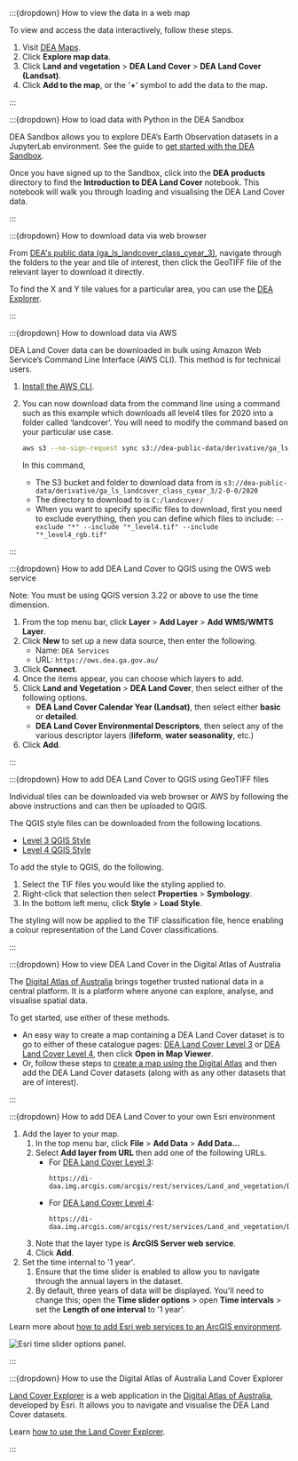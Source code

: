 :::{dropdown} How to view the data in a web map

To view and access the data interactively, follow these steps.

1. Visit [DEA Maps](https://maps.dea.ga.gov.au).
1. Click **Explore map data**.
1. Click **Land and vegetation** &gt; **DEA Land Cover** &gt; **DEA Land Cover (Landsat)**. 
1. Click **Add to the map**, or the '**+**' symbol to add the data to the map.

:::

:::{dropdown} How to load data with Python in the DEA Sandbox

DEA Sandbox allows you to explore DEA’s Earth Observation datasets in a JupyterLab environment. See the guide to [get started with the DEA Sandbox](/guides/setup/Sandbox/sandbox/).

Once you have signed up to the Sandbox, click into the **DEA products** directory to find the **Introduction to DEA Land Cover** notebook. This notebook will walk you through loading and visualising the DEA Land Cover data.

:::

:::{dropdown} How to download data via web browser

From [DEA's public data (ga_ls_landcover_class_cyear_3)](https://data.dea.ga.gov.au/?prefix=derivative/ga_ls_landcover_class_cyear_3/2-0-0/), navigate through the folders to the year and tile of interest, then click the GeoTIFF file of the relevant layer to download it directly.

To find the X and Y tile values for a particular area, you can use the [DEA Explorer](https://explorer.dea.ga.gov.au/products/ga_ls_landcover_class_cyear_3).

:::

:::{dropdown} How to download data via AWS

DEA Land Cover data can be downloaded in bulk using Amazon Web Service’s Command Line Interface (AWS CLI). This method is for technical users.

1. [Install the AWS CLI](https://docs.aws.amazon.com/cli/latest/userguide/getting-started-install.html).
1. You can now download data from the command line using a command such as this example which downloads all level4 tiles for 2020 into a folder called ‘landcover’. You will need to modify the command based on your particular use case.

    ```bash
    aws s3 --no-sign-request sync s3://dea-public-data/derivative/ga_ls_landcover_class_cyear_3/2-0-0/2020  C:/landcover/ --exclude "*" --include "*_level4.tif" --include "*_level4_rgb.tif"
    ```

    In this command,

    * The S3 bucket and folder to download data from is `s3://dea-public-data/derivative/ga_ls_landcover_class_cyear_3/2-0-0/2020`
    * The directory to download to is `C:/landcover/`
    * When you want to specify specific files to download, first you need to exclude everything, then you can define which files to include: `--exclude "*" --include "*_level4.tif" --include "*_level4_rgb.tif"`

:::

:::{dropdown} How to add DEA Land Cover to QGIS using the OWS web service

Note: You must be using QGIS version 3.22 or above to use the time dimension.

1. From the top menu bar, click **Layer** &gt; **Add Layer** &gt; **Add WMS/WMTS Layer**.
1. Click **New** to set up a new data source, then enter the following.
    * Name: `DEA Services`
    * URL: `https://ows.dea.ga.gov.au/`
1. Click **Connect**.
1. Once the items appear, you can choose which layers to add.
1. Click **Land and Vegetation** &gt; **DEA Land Cover**, then select either of the following options.
    * **DEA Land Cover Calendar Year (Landsat)**, then select either **basic** or **detailed**.
    * **DEA Land Cover Environmental Descriptors**, then select any of the various descriptor layers (**lifeform**, **water seasonality**, etc.)
1. Click **Add**.

:::

:::{dropdown} How to add DEA Land Cover to QGIS using GeoTIFF files

Individual tiles can be downloaded via web browser or AWS by following the above instructions and can then be uploaded to QGIS.

The QGIS style files can be downloaded from the following locations.

* [Level 3 QGIS Style](https://dea-public-data.s3.ap-southeast-2.amazonaws.com/derivative/ga_ls_landcover_class_cyear_3/ga_ls_landcover_class_cyear_3_style.qml)
* [Level 4 QGIS Style](https://dea-public-data.s3.ap-southeast-2.amazonaws.com/derivative/ga_ls_landcover_class_cyear_3/ga_ls_landcover_class_cyear_4_style.qml)

To add the style to QGIS, do the following.

1. Select the TIF files you would like the styling applied to.
1. Right-click that selection then select **Properties** &gt; **Symbology**.
1. In the bottom left menu, click **Style** &gt; **Load Style**.

The styling will now be applied to the TIF classification file, hence enabling a colour representation of the Land Cover classifications.

:::

:::{dropdown} How to view DEA Land Cover in the Digital Atlas of Australia

The [Digital Atlas of Australia](https://digital.atlas.gov.au/) brings together trusted national data in a central platform. It is a platform where anyone can explore, analyse, and visualise spatial data.

To get started, use either of these methods.

* An easy way to create a map containing a DEA Land Cover dataset is to go to either of these catalogue pages: [DEA Land Cover Level 3](https://gov.atlas.gov.au/portal/home/item.html?id=4879aeb3e4a7446ba3f0aba4f5d4635e) or [DEA Land Cover Level 4](https://gov.atlas.gov.au/portal/home/item.html?id=3626a8506a3c4ab9a424d51774131441), then click **Open in Map Viewer**.
* Or, follow these steps to [create a map using the Digital Atlas](https://digital.atlas.gov.au/apps/6b0a217d5c704e8fb6c353d6245585ce/explore) and then add the DEA Land Cover datasets (along with as any other datasets that are of interest).

:::

:::{dropdown} How to add DEA Land Cover to your own Esri environment

1. Add the layer to your map.
    1. In the top menu bar, click **File** &gt; **Add Data** &gt; **Add Data...**
    1. Select **Add layer from URL** then add one of the following URLs.
        * For [DEA Land Cover Level 3](https://gov.atlas.gov.au/portal/home/item.html?id=4879aeb3e4a7446ba3f0aba4f5d4635e):
            ```
            https://di-daa.img.arcgis.com/arcgis/rest/services/Land_and_vegetation/DEA_Landcover_Landsat_Level3/ImageServer
            ```
        * For [DEA Land Cover Level 4](https://gov.atlas.gov.au/portal/home/item.html?id=3626a8506a3c4ab9a424d51774131441):
            ```
            https://di-daa.img.arcgis.com/arcgis/rest/services/Land_and_vegetation/DEA_Landcover_Landsat_Level4/ImageServer
            ```
    1. Note that the layer type is **ArcGIS Server web service**.
    1. Click **Add**.
1. Set the time internal to '1 year'.
    1. Ensure that the time slider is enabled to allow you to navigate through the annual layers in the dataset.
    1. By default, three years of data will be displayed. You'll need to change this; open the **Time slider options** &gt; open **Time intervals** &gt; set the **Length of one interval** to '1 year'.

Learn more about [how to add Esri web services to an ArcGIS environment](https://pro.arcgis.com/en/pro-app/latest/help/projects/available-online-resources.htm).

![Esri time slider options panel.](/_files/land_cover/Esri_time_options.png)

:::

:::{dropdown} How to use the Digital Atlas of Australia Land Cover Explorer

[Land Cover Explorer](https://www.dev.mapexplorer.daa.ga.gov.au/landcoverexplorer/index.html#mapCenter=134.11300%2C-27.09700%2C4&mode=step&timeExtent=1988%2C2023&year=2023) is a web application in the [Digital Atlas of Australia](https://digital.atlas.gov.au/), developed by Esri. It allows you to navigate and visualise the DEA Land Cover datasets.

Learn [how to use the Land Cover Explorer](/guides/land-cover-explorer/).

:::
